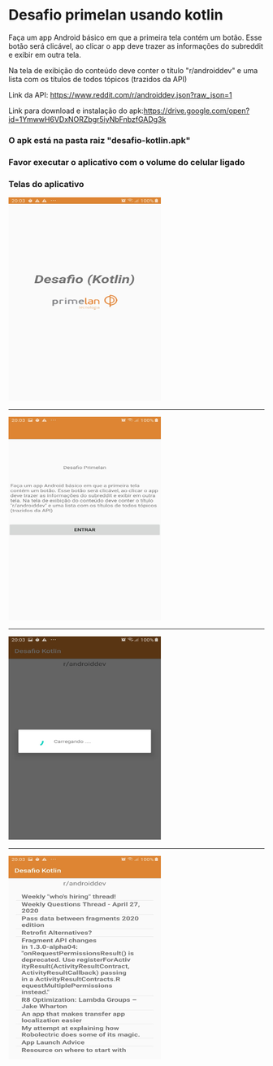 # Desafio primelan usando kotlin


Faça um app Android básico em que a primeira tela contém um botão. Esse botão será clicável, ao clicar o app deve trazer as informações do subreddit e exibir em outra tela.

Na tela de exibição do conteúdo deve conter o título "r/androiddev" e uma lista com os títulos de todos tópicos (trazidos da API)

Link da API: https://www.reddit.com/r/androiddev.json?raw_json=1

Link para download e instalação do apk:https://drive.google.com/open?id=1YmwwH6VDxNORZbgr5iyNbFnbzfGADg3k

### O apk está na pasta raiz "desafio-kotlin.apk"

### Favor executar o aplicativo com o volume do celular ligado

### Telas do aplicativo
<img src="https://github.com/gguilhermepires/primelan_desafio_kotlin/blob/master/tela01.jpeg" width="300" height="400" >
<hr>
<img src="https://github.com/gguilhermepires/primelan_desafio_kotlin/blob/master/tela02.jpeg"  width="300" height="400" >
<hr>
<img src="https://github.com/gguilhermepires/primelan_desafio_kotlin/blob/master/tela03.jpeg"  width="300" height="400" >
<hr>
<img src="https://github.com/gguilhermepires/primelan_desafio_kotlin/blob/master/tela04.jpeg"  width="300" height="400" >
